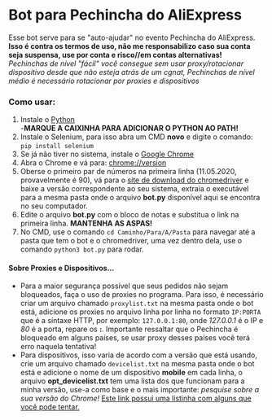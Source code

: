 # Bot para Pechincha do AliExpress
Esse bot serve para se "auto-ajudar" no evento Pechincha do AliExpress. **Isso é contra os termos de uso, não me responsabilizo caso sua conta seja suspensa, use por conta e risco//em contas alternativas!**  
*Pechinchas de nível "fácil" você consegue sem usar proxy/rotacionar dispositivo desde que não esteja atrás de um cgnat, Pechinchas de nível médio é necessário rotacionar por proxies e dispositivos*  
### Como usar:  
1. Instale o [Python](https://www.python.org/downloads/)  
  -**MARQUE A CAIXINHA PARA ADICIONAR O PYTHON AO PATH!**  
2. Instale o Selenium, para isso abra um CMD **novo** e digite o comando: ```pip install selenium```  
3. Se já não tiver no sistema, instale o [Google Chrome](https://www.google.com/chrome/)  
4. Abra o Chrome e vá para: [chrome://version](chrome://version)  
5. Oberse o primeiro par de números na primeira linha (11.05.2020, provavelmente é 90), vá para o [site de download do chromedriver](https://chromedriver.chromium.org/downloads) e baixe a versão correspondente ao seu sistema, extraia o executável para a mesma pasta onde o arquivo **bot.py** disponível aqui se encontra no seu computador.  
6. Edite o arquivo **bot.py** com o bloco de notas e substitua o link na primeira linha. **MANTENHA AS ASPAS!**  
7. No CMD, use o comando ```cd Caminho/Para/A/Pasta``` para navegar até a pasta que tem o bot e o chromedriver, uma vez dentro dela, use o comando ```python3 bot.py``` para rodar.  
#### Sobre Proxies e Dispositivos...
* Para a maior segurança possível que seus pedidos não sejam bloqueados, faça o uso de proxies no programa. Para isso, é necessário criar um arquivo chamado ```proxylist.txt``` na mesma pasta onde o bot está, adicione os proxies no arquivo linha por linha no formato ```IP:PORTA``` que é a síntaxe HTTP, por exemplo: ```127.0.0.1:80```, onde *127.0.0.1* é o IP e *80* é a porta, repare os **:**. Importante ressaltar que o Pechincha é bloqueado em alguns países, se usar proxy desses países você terá erro naquela tentativa!  
* Para dispositivos, isso varia de acordo com a versão que está usando, crie um arquivo chamado ```devicelist.txt``` na mesma pasta onde o bot está e adicione o nome de um dispositivo **mobile** em cada linha, o arquivo **opt_devicelist.txt** tem uma lista dos que funcionam para a minha versão, use-a como base e o mais importante: *pesquise sobre a sua versão do Chrome!*  [Este link possui uma listinha com alguns que você pode tentar.](https://www.browserstack.com/list-of-browsers-and-platforms/automate)
